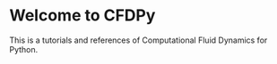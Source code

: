 # Welcome to CFDPy

This is a tutorials and references of Computational Fluid Dynamics for Python.

```{tableofcontents}
```
